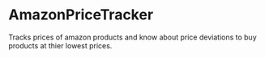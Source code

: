 # AmazonPriceTracker
Tracks prices of amazon products and know about price deviations to buy products at thier lowest prices.
